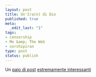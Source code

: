```yaml
--- 
layout: post
title: Un'Ira(n) di Dio
published: true
meta: 
  _edit_last: "1"
tags: 
- censorship
- Me &amp; The Web
- sorshipiran
type: post
status: publish
---
```

Un [paio di post][1] [estremamente interessanti][2]  
  
[1]: http://asert.arbornetworks.com/2009/06/iranian-traffic-engineering/
[2]: http://asert.arbornetworks.com/2009/06/a-deeper-look-at-the-iranian-firewall/ 
